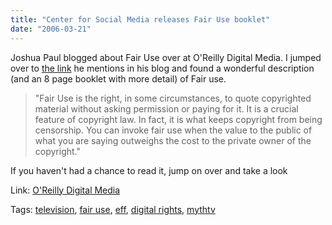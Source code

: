 ```yaml
---
title: "Center for Social Media releases Fair Use booklet"
date: "2006-03-21"
---
```


Joshua Paul blogged about Fair Use over at O'Reilly Digital Media. I jumped over to [the link](http://www.centerforsocialmedia.org/fairuse.htm) he mentions in his blog and found a wonderful description (and an 8 page booklet with more detail) of Fair use.  
  

>   
> "Fair Use is the right, in some circumstances, to quote copyrighted material without asking permission or paying for it. It is a crucial feature of copyright law. In fact, it is what keeps copyright from being censorship. You can invoke fair use when the value to the public of what you are saying outweighs the cost to the private owner of the copyright."  

  
  
If you haven't had a chance to read it, jump on over and take a look  
  
Link: [O'Reilly Digital Media](http://www.oreillynet.com/digitalmedia/blog/2006/03/fair_use.html)

Tags: [television](http://technorati.com/tag/television), [fair use](http://technorati.com/tag/fair+use), [eff](http://technorati.com/tag/eff), [digital rights](http://technorati.com/tag/digital+rights), [mythtv](http://technorati.com/tag/mythtv)
